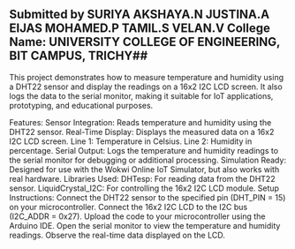 
## Submitted by SURIYA AKSHAYA.N JUSTINA.A EIJAS MOHAMED.P TAMIL.S VELAN.V College Name: UNIVERSITY COLLEGE OF ENGINEERING, BIT CAMPUS, TRICHY##

This project demonstrates how to measure temperature and humidity using a DHT22 sensor and display the readings on a 16x2 I2C LCD screen. It also logs the data to the serial monitor, making it suitable for IoT applications, prototyping, and educational purposes.

Features:
Sensor Integration: Reads temperature and humidity using the DHT22 sensor.
Real-Time Display: Displays the measured data on a 16x2 I2C LCD screen.
Line 1: Temperature in Celsius.
Line 2: Humidity in percentage.
Serial Output: Logs the temperature and humidity readings to the serial monitor for debugging or additional processing.
Simulation Ready: Designed for use with the Wokwi Online IoT Simulator, but also works with real hardware.
Libraries Used:
DHTesp: For reading data from the DHT22 sensor.
LiquidCrystal_I2C: For controlling the 16x2 I2C LCD module.
Setup Instructions:
Connect the DHT22 sensor to the specified pin (DHT_PIN = 15) on your microcontroller.
Connect the 16x2 I2C LCD to the I2C bus (I2C_ADDR = 0x27).
Upload the code to your microcontroller using the Arduino IDE.
Open the serial monitor to view the temperature and humidity readings.
Observe the real-time data displayed on the LCD.
